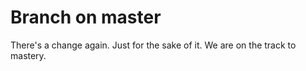 # Branch on master

There's a change again. Just for the sake of it.
We are on the track to mastery.
